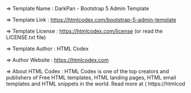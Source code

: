 
=>  Template Name    : DarkPan - Bootstrap 5 Admin Template

=>  Template Link    : <link>https://htmlcodex.com/bootstrap-5-admin-template</link>

=>  Template License : <link>https://htmlcodex.com/license</link> (or read the LICENSE.txt file)

=>  Template Author  : HTML Codex

=>  Author Website   : <link>https://htmlcodex.com</link>

=>  About HTML Codex : HTML Codex is one of the top creators and publishers of Free HTML templates, HTML landing pages, HTML email templates and HTML snippets in the world. Read more at ( <link>https://htmlcod
